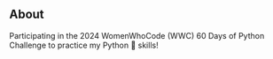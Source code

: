 ## About

Participating in the 2024 WomenWhoCode (WWC) 60 Days of Python Challenge to practice my Python 🐍 skills!

